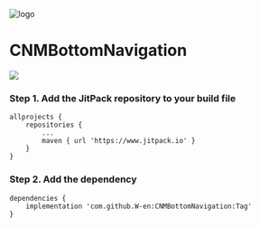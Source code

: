 ![logo](https://github.com/W-en/CNMBottomNavigation/raw/master/Assets/Image/xiaoguotu.png)
# CNMBottomNavigation
[![](https://www.jitpack.io/v/W-en/CNMBottomNavigation.svg)](https://www.jitpack.io/#W-en/CNMBottomNavigation)
### Step 1. Add the JitPack repository to your build file
```
allprojects {
	repositories {
		...
		maven { url 'https://www.jitpack.io' }
	}
}
```
### Step 2. Add the dependency  
```
dependencies {
	implementation 'com.github.W-en:CNMBottomNavigation:Tag'
}
```
